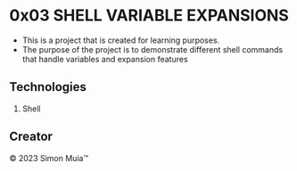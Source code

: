 # 0x03 SHELL VARIABLE EXPANSIONS
* This is a project that is created for learning purposes.
* The purpose of the project is to demonstrate different shell commands that handle variables and expansion features

## Technologies
  1. Shell

## Creator

&copy; 2023 Simon Muia&trade;
